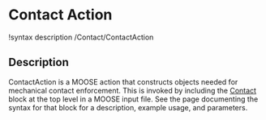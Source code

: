 # Contact Action

!syntax description /Contact/ContactAction

## Description

ContactAction is a MOOSE action that constructs objects needed for mechanical contact enforcement. This
is invoked by including the [Contact](syntax/Contact/index.md) block at the top level in a MOOSE input file.
See the page documenting the syntax for that block for a description, example usage, and parameters.
